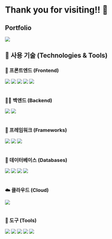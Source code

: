 # Thank you for visiting!! 👋
<h2>Portfolio</h2>
<a href="https://rlawltndi.github.io/portfolio/">
    <img src="https://img.shields.io/badge/ClickMe-1EBC8F?style=for-the-badge&logo=velog&logoColor=white" />
</a>

## 🚀 사용 기술 (Technologies & Tools)

### 🚀 프론트엔드 (Frontend)
<p>
  <img src="https://img.shields.io/badge/JavaScript-F7DF1E?style=flat-square&logo=javascript&logoColor=black" />
  <img src="https://img.shields.io/badge/React-61DAFB?style=flat-square&logo=React&logoColor=black" />
  <img src="https://img.shields.io/badge/React%20Native-61DAFB?style=flat-square&logo=React&logoColor=black" />
  <img src="https://img.shields.io/badge/HTML5-E34F26?style=flat-square&logo=html5&logoColor=white" />
  <img src="https://img.shields.io/badge/JSS-F7DF1E?style=flat-square&logo=JSS&logoColor=black" />
</p>

#
### 🧑‍💻 백엔드 (Backend)
<p>
  <img src="https://img.shields.io/badge/java-007396?style=flat-square&logo=java&logoColor=white"/>
  <img src="https://img.shields.io/badge/Spring-6DB33F?style=flat-square&logo=Spring&logoColor=white"/>
</p>

#
### 🔧 프레임워크 (Frameworks)
<p>
  <img src="https://img.shields.io/badge/Spring-6DB33F?style=flat-square&logo=Spring&logoColor=white"/>
  <img src="https://img.shields.io/badge/React-61DAFB?style=flat-square&logo=React&logoColor=black"/>
  <img src="https://img.shields.io/badge/React%20Native-61DAFB?style=flat-square&logo=React&logoColor=black"/>
</p>

#
### 💾 데이터베이스 (Databases)
<p>
  <img src="https://img.shields.io/badge/MySQL-4479A1?style=flat-square&logo=MySQL&logoColor=white"/>
  <img src="https://img.shields.io/badge/ORACLE-F80000?style=flat-square&logo=oracle&logoColor=white"/>
  <img src="https://img.shields.io/badge/Firebase-FFCA28?style=flat-square&logo=firebase&logoColor=black"/>
  <img src="https://img.shields.io/badge/JSON-000000?style=flat-square&logo=json&logoColor=white"/>
</p>

#
### ☁️ 클라우드 (Cloud)
<p>
  <img src="https://img.shields.io/badge/Amazon%20AWS-232F3E?style=flat-square&logo=amazonaws&logoColor=white"/>
</p>

#
### 🔧 도구 (Tools)
<p>
  <img src="https://img.shields.io/badge/Visual%20Studio%20Code-007ACC?style=flat-square&logo=Visual%20Studio%20Code&logoColor=white"/>
  <img src="https://img.shields.io/badge/Git-F05032?style=flat-square&logo=git&logoColor=white"/>
  <img src="https://img.shields.io/badge/GitHub-181717?style=flat-square&logo=GitHub&logoColor=white"/>
  <img src="https://img.shields.io/badge/Postman-FF6C37?style=flat-square&logo=Postman&logoColor=white"/>
  <img src="https://img.shields.io/badge/Android%20Studio-3DDC84?style=flat-square&logo=Android%20Studio&logoColor=white"/>
</p>
